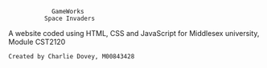                 
                GameWorks 
              Space Invaders

A website coded using HTML, CSS and JavaScript
for Middlesex university, Module CST2120 

    Created by Charlie Dovey, M00843428